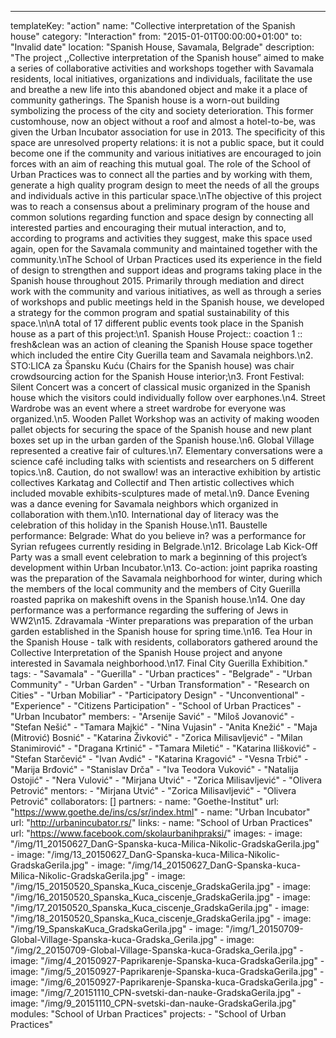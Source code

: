 ---
  templateKey: "action"
  name: "Collective interpretation of the Spanish house"
  category: "Interaction"
  from: "2015-01-01T00:00:00+01:00"
  to: "Invalid date"
  location: "Spanish House, Savamala, Belgrade"
  description: "The project ,,Collective interpretation of the Spanish house” aimed to make a series of collaborative activities and workshops together with Savamala residents, local initiatives, organizations and individuals, facilitate the use and breathe a new life into this abandoned object and make it a place of community gatherings. The Spanish house is a worn-out building symbolizing the process of the city and society deterioration. This former customhouse, now an object without a roof and almost a hotel-to-be, was given the Urban Incubator association for use in 2013. The specificity of this space are unresolved property relations: it is not a public space, but it could become one if the community and various initiatives are encouraged to join forces with an aim of reaching this mutual goal. The role of the School of Urban Practices was to connect all the parties and by working with them, generate a high quality program design to meet the needs of all the groups and individuals active in this particular space.\nThe objective of this project was to reach a consensus about a preliminary program of the house and common solutions regarding function and space design by connecting all interested parties and encouraging their mutual interaction, and to, according to programs and activities they suggest, make this space used again, open for the Savamala community and maintained together with the community.\nThe School of Urban Practices used its experience in the field of design to strengthen and support ideas and programs taking place in the Spanish house throughout 2015. Primarily through mediation and direct work with the community and various initiatives, as well as through a series of workshops and public meetings held in the Spanish house, we developed a strategy for the common program and spatial sustainability of this space.\n\nA total of 17 different public events took place in the Spanish house as a part of this project:\n1. Spanish House Project:: coaction 1 :: fresh&clean was an action of cleaning the Spanish House space together which included the entire City Guerilla team and Savamala neighbors.\n2. STO:LICA za Špansku Kuću (Chairs for the Spanish house) was chair crowdsourcing action for the Spanish House interior;\n3. Front Festival: Silent Concert was a concert of classical music organized in the Spanish house which the visitors could individually follow over earphones.\n4. Street Wardrobe was an event where a street wardrobe for everyone was organized.\n5. Wooden Pallet Workshop was an activity of making wooden pallet objects for securing the space of the Spanish house and new plant boxes set up in the urban garden of the Spanish house.\n6. Global Village represented a creative fair of cultures.\n7. Elementary conversations were a science café including talks with scientists and researchers on 5 different topics.\n8. Caution, do not swallow! was an interactive exhibition by artistic collectives Karkatag and Collectif and Then artistic collectives which included movable exhibits-sculptures made of metal.\n9. Dance Evening was a dance evening for Savamala neighbors which organized in collaboration with them.\n10. International day of literacy was the celebration of this holiday in the Spanish House.\n11. Baustelle performance: Belgrade: What do you believe in? was a performance for Syrian refugees currently residing in Belgrade.\n12. Bricolage Lab Kick-Off Party was a small event celebration to mark a beginning of this project’s development within Urban Incubator.\n13. Co-action: joint paprika roasting was the preparation of the Savamala neighborhood for winter, during which the members of the local community and the members of City Guerilla roasted paprika on makeshift ovens in the Spanish house.\n14. One day performance was a performance regarding the suffering of Jews in WW2\n15. Zdravamala -Winter preparations was preparation of the urban garden established in the Spanish house for spring time.\n16. Tea Hour in the Spanish House - talk with residents, collaborators gathered around the Collective Interpretation of the Spanish House project and anyone interested in Savamala neighborhood.\n17. Final City Guerilla Exhibition."
  tags: 
    - "Savamala"
    - "Guerilla"
    - "Urban practices"
    - "Belgrade"
    - "Urban Community"
    - "Urban Garden"
    - "Urban Transformation"
    - "Research on Cities"
    - "Urban Mobiliar"
    - "Participatory Design"
    - "Unconventional"
    - "Experience"
    - "Citizens Participation"
    - "School of Urban Practices"
    - "Urban Incubator"
  members: 
    - "Arsenije Savić"
    - "Miloš Jovanović"
    - "Stefan Nešić"
    - "Tamara Majkić"
    - "Nina Vujasin"
    - "Anita Knežić"
    - "Maja (Mitrović) Bosnić"
    - "Katarina Živković"
    - "Zorica Milisavljević"
    - "Milan Stanimirović"
    - "Dragana Krtinić"
    - "Tamara Miletić"
    - "Katarina Ilišković"
    - "Stefan Starčević"
    - "Ivan Avdić"
    - "Katarina Kragović"
    - "Vesna Trbić"
    - "Marija Brđović"
    - "Stanislav Drča"
    - "Iva Teodora Vuković"
    - "Natalija Ostojić"
    - "Nera Vulović"
    - "Mirjana Utvić"
    - "Zorica Milisavljević"
    - "Olivera Petrović"
  mentors: 
    - "Mirjana Utvić"
    - "Zorica Milisavljević"
    - "Olivera Petrović"
  collaborators: []
  partners: 
    - 
      name: "Goethe-Institut"
      url: "https://www.goethe.de/ins/cs/sr/index.html"
    - 
      name: "Urban Incubator"
      url: "http://urbanincubator.rs/"
  links: 
    - 
      name: "School of Urban Practices"
      url: "https://www.facebook.com/skolaurbanihpraksi/"
  images: 
    - 
      image: "/img/11_20150627_DanG-Spanska-kuca-Milica-Nikolic-GradskaGerila.jpg"
    - 
      image: "/img/13_20150627_DanG-Spanska-kuca-Milica-Nikolic-GradskaGerila.jpg"
    - 
      image: "/img/14_20150627_DanG-Spanska-kuca-Milica-Nikolic-GradskaGerila.jpg"
    - 
      image: "/img/15_20150520_Spanska_Kuca_ciscenje_GradskaGerila.jpg"
    - 
      image: "/img/16_20150520_Spanska_Kuca_ciscenje_GradskaGerila.jpg"
    - 
      image: "/img/17_20150520_Spanska_Kuca_ciscenje_GradskaGerila.jpg"
    - 
      image: "/img/18_20150520_Spanska_Kuca_ciscenje_GradskaGerila.jpg"
    - 
      image: "/img/19_SpanskaKuca_GradskaGerila.jpg"
    - 
      image: "/img/1_20150709-Global-Village-Spanska-kuca-Gradska_Gerila.jpg"
    - 
      image: "/img/2_20150709-Global-Village-Spanska-kuca-Gradska_Gerila.jpg"
    - 
      image: "/img/4_20150927-Paprikarenje-Spanska-kuca-GradskaGerila.jpg"
    - 
      image: "/img/5_20150927-Paprikarenje-Spanska-kuca-GradskaGerila.jpg"
    - 
      image: "/img/6_20150927-Paprikarenje-Spanska-kuca-GradskaGerila.jpg"
    - 
      image: "/img/7_20151110_CPN-svetski-dan-nauke-GradskaGerila.jpg"
    - 
      image: "/img/9_20151110_CPN-svetski-dan-nauke-GradskaGerila.jpg"
  modules: "School of Urban Practices"
  projects: 
    - "School of Urban Practices"
